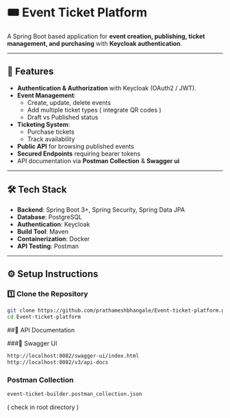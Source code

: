 # 🎟️ Event Ticket Platform

A Spring Boot based application for **event creation, publishing, ticket management, and purchasing** with **Keycloak authentication**.

---

## 🚀 Features

- **Authentication & Authorization** with Keycloak (OAuth2 / JWT).
- **Event Management**:
  - Create, update, delete events
  - Add multiple ticket types ( integrate QR codes )
  - Draft vs Published status
- **Ticketing System**:
  - Purchase tickets
  - Track availability
- **Public API** for browsing published events
- **Secured Endpoints** requiring bearer tokens
- API documentation via **Postman Collection** & **Swagger ui**

---

## 🛠️ Tech Stack

- **Backend**: Spring Boot 3+, Spring Security, Spring Data JPA
- **Database**: PostgreSQL
- **Authentication**: Keycloak
- **Build Tool**: Maven
- **Containerization**: Docker
- **API Testing**: Postman

---

## ⚙️ Setup Instructions

### 1️⃣ Clone the Repository
```bash
git clone https://github.com/prathameshbhangale/Event-ticket-platform.git
cd Event-ticket-platform
```

##📖 API Documentation

###🔹 Swagger UI
```bash
http://localhost:8082/swagger-ui/index.html
http://localhost:8082/v3/api-docs
```

### Postman Collection
```bash
event-ticket-builder.postman_collection.json
```
( check in root directory )
